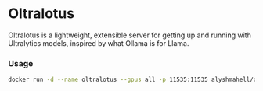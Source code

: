 # Oltralotus
Oltralotus is a lightweight, extensible server for getting up and running with Ultralytics models, inspired by what Ollama is for Llama.

### Usage
```sh
docker run -d --name oltralotus --gpus all -p 11535:11535 alyshmahell/oltralotus:latest
```